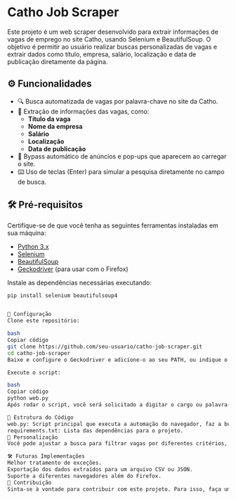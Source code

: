 # Catho Job Scraper

Este projeto é um web scraper desenvolvido para extrair informações de vagas de emprego no site Catho, usando Selenium e BeautifulSoup. O objetivo é permitir ao usuário realizar buscas personalizadas de vagas e extrair dados como título, empresa, salário, localização e data de publicação diretamente da página.

## ⚙️ Funcionalidades

- 🔍 Busca automatizada de vagas por palavra-chave no site da Catho.
- 📝 Extração de informações das vagas, como:
  - **Título da vaga**
  - **Nome da empresa**
  - **Salário**
  - **Localização**
  - **Data de publicação**
- 🚫 Bypass automático de anúncios e pop-ups que aparecem ao carregar o site.
- ⌨️ Uso de teclas (Enter) para simular a pesquisa diretamente no campo de busca.

## 🛠️ Pré-requisitos

Certifique-se de que você tenha as seguintes ferramentas instaladas em sua máquina:

- [Python 3.x](https://www.python.org/downloads/)
- [Selenium](https://www.selenium.dev/)
- [BeautifulSoup](https://www.crummy.com/software/BeautifulSoup/bs4/doc/)
- [Geckodriver](https://github.com/mozilla/geckodriver/releases) (para usar com o Firefox)

Instale as dependências necessárias executando:

```bash
pip install selenium beautifulsoup4


🚀 Configuração
Clone este repositório:

bash
Copiar código
git clone https://github.com/seu-usuario/catho-job-scraper.git
cd catho-job-scraper
Baixe e configure o Geckodriver e adicione-o ao seu PATH, ou indique o caminho no script.

Execute o script:

bash
Copiar código
python web.py
Após rodar o script, você será solicitado a digitar o cargo ou palavra-chave para buscar as vagas.

📂 Estrutura do Código
web.py: Script principal que executa a automação do navegador, faz a busca da vaga, extrai os dados e exibe no console.
requirements.txt: Lista das dependências para o projeto.
🔧 Personalização
Você pode ajustar a busca para filtrar vagas por diferentes critérios, como localização, tipo de contrato, entre outros, ajustando o campo de pesquisa e os seletores de CSS no script.

🛠️ Futuras Implementações
Melhor tratamento de exceções.
Exportação dos dados extraídos para um arquivo CSV ou JSON.
Suporte a diferentes navegadores além do Firefox.
🤝 Contribuição
Sinta-se à vontade para contribuir com este projeto. Para isso, faça um fork, crie uma branch, faça suas alterações e envie um pull request.
